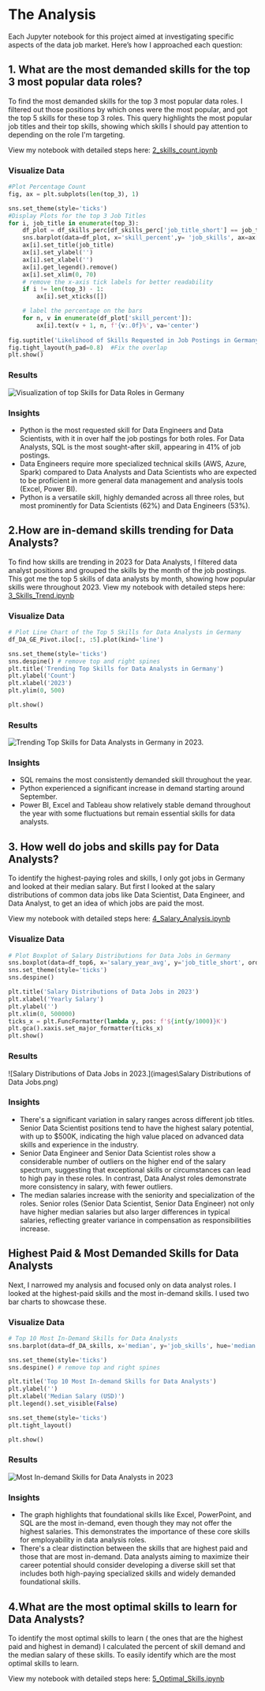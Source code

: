 # The Analysis 
Each Jupyter notebook for this project aimed at investigating specific aspects of the data job market. Here’s how I approached each question:
## 1. What are the most demanded skills for the top 3 most popular data roles?
To find the most demanded skills for the top 3 most popular data roles. I filtered out those positions by which ones were the most popular, and got the top 5 skills for these top 3 roles. This query highlights the most popular job titles and their top skills, showing which skills I should pay attention to depending on the role I'm targeting.

View my notebook with detailed steps here: [2_skills_count.ipynb](2_Skills_Count.ipynb)

### Visualize Data
```Python
#Plot Percentage Count 
fig, ax = plt.subplots(len(top_3), 1)

sns.set_theme(style='ticks')
#Display Plots for the top 3 Job Titles
for i, job_title in enumerate(top_3):
    df_plot = df_skills_perc[df_skills_perc['job_title_short'] == job_title].head(5) #Top 5 Skills
    sns.barplot(data=df_plot, x='skill_percent',y= 'job_skills', ax=ax[i], hue='skill_count', palette='dark:b_r')
    ax[i].set_title(job_title)
    ax[i].set_ylabel('')
    ax[i].set_xlabel('')
    ax[i].get_legend().remove()
    ax[i].set_xlim(0, 70)
    # remove the x-axis tick labels for better readability
    if i != len(top_3) - 1:
        ax[i].set_xticks([])

    # label the percentage on the bars
    for n, v in enumerate(df_plot['skill_percent']):
        ax[i].text(v + 1, n, f'{v:.0f}%', va='center')
   
fig.suptitle('Likelihood of Skills Requested in Job Postings in Germany', fontsize=15)
fig.tight_layout(h_pad=0.8)  #Fix the overlap
plt.show()
```

### Results
![Visualization of top Skills for Data Roles in Germany](images\skills_demand.png)

### Insights
- Python is the most requested skill for Data Engineers and Data Scientists, with it in over half the job postings for both roles. For Data Analysts, SQL is the most sought-after skill, appearing in 41% of job postings.
- Data Engineers require more specialized technical skills (AWS, Azure, Spark) compared to Data Analysts and Data Scientists who are expected to be proficient in more general data management and analysis tools (Excel, Power BI).
- Python is a versatile skill, highly demanded across all three roles, but most prominently for Data Scientists (62%) and Data Engineers (53%).

## 2.How are in-demand skills trending for Data Analysts?
To find how skills are trending in 2023 for Data Analysts, I filtered data analyst positions and grouped the skills by the month of the job postings. This got me the top 5 skills of data analysts by month, showing how popular skills were throughout 2023.
View my notebook with detailed steps here: [3_Skills_Trend.ipynb](3_Skills_Trend.ipynb)

### Visualize Data
```Python
# Plot Line Chart of the Top 5 Skills for Data Analysts in Germany
df_DA_GE_Pivot.iloc[:, :5].plot(kind='line')

sns.set_theme(style='ticks')
sns.despine() # remove top and right spines
plt.title('Trending Top Skills for Data Analysts in Germany')
plt.ylabel('Count')
plt.xlabel('2023')
plt.ylim(0, 500)

plt.show()
```

### Results
![Trending Top Skills for Data Analysts in Germany in 2023.](images\skills_trend.png)

### Insights
- SQL remains the most consistently demanded skill throughout the year.
- Python experienced a significant increase in demand starting around September.
- Power BI, Excel and Tableau show relatively stable demand throughout the year with some fluctuations but remain essential skills for data analysts.

## 3. How well do jobs and skills pay for Data Analysts?
To identify the highest-paying roles and skills, I only got jobs in Germany and looked at their median salary. But first I looked at the salary distributions of common data jobs like Data Scientist, Data Engineer, and Data Analyst, to get an idea of which jobs are paid the most.

View my notebook with detailed steps here: [4_Salary_Analysis.ipynb](4_Salary_Analysis.ipynb)

### Visualize Data
```Python
# Plot Boxplot of Salary Distributions for Data Jobs in Germany
sns.boxplot(data=df_top6, x='salary_year_avg', y='job_title_short', order=job_order)
sns.set_theme(style='ticks')
sns.despine()

plt.title('Salary Distributions of Data Jobs in 2023')
plt.xlabel('Yearly Salary')
plt.ylabel('')
plt.xlim(0, 500000) 
ticks_x = plt.FuncFormatter(lambda y, pos: f'${int(y/1000)}K')
plt.gca().xaxis.set_major_formatter(ticks_x)
plt.show()
```
### Results
![Salary Distributions of Data Jobs in 2023.](images\Salary Distributions of Data Jobs.png)

### Insights
- There's a significant variation in salary ranges across different job titles. Senior Data Scientist positions tend to have the highest salary potential, with up to $500K, indicating the high value placed on advanced data skills and experience in the industry.
- Senior Data Engineer and Senior Data Scientist roles show a considerable number of outliers on the higher end of the salary spectrum, suggesting that exceptional skills or circumstances can lead to high pay in these roles. In contrast, Data Analyst roles demonstrate more consistency in salary, with fewer outliers.
- The median salaries increase with the seniority and specialization of the roles. Senior roles (Senior Data Scientist, Senior Data Engineer) not only have higher median salaries but also larger differences in typical salaries, reflecting greater variance in compensation as responsibilities increase.

## Highest Paid & Most Demanded Skills for Data Analysts
Next, I narrowed my analysis and focused only on data analyst roles. I looked at the highest-paid skills and the most in-demand skills. I used two bar charts to showcase these.

### Visualize Data
```Python
# Top 10 Most In-Demand Skills for Data Analysts
sns.barplot(data=df_DA_skills, x='median', y='job_skills', hue='median' ,palette='light:b')

sns.set_theme(style='ticks')
sns.despine() # remove top and right spines

plt.title('Top 10 Most In-demand Skills for Data Analysts')
plt.ylabel('')
plt.xlabel('Median Salary (USD)')
plt.legend().set_visible(False)

sns.set_theme(style='ticks')
plt.tight_layout()

plt.show()
```

### Results
![Most In-demand Skills for Data Analysts in 2023](images\In-Demand_Skills.png)

### Insights
- The graph highlights that foundational skills like Excel, PowerPoint, and SQL are the most in-demand, even though they may not offer the highest salaries. This demonstrates the importance of these core skills for employability in data analysis roles.
- There's a clear distinction between the skills that are highest paid and those that are most in-demand. Data analysts aiming to maximize their career potential should consider developing a diverse skill set that includes both high-paying specialized skills and widely demanded foundational skills.

## 4.What are the most optimal skills to learn for Data Analysts?
To identify the most optimal skills to learn ( the ones that are the highest paid and highest in demand) I calculated the percent of skill demand and the median salary of these skills. To easily identify which are the most optimal skills to learn.

View my notebook with detailed steps here: [5_Optimal_Skills.ipynb](5_Optimal_Skills.ipynb)